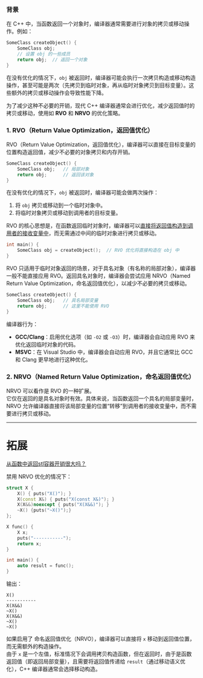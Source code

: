 
### 背景

在 C++ 中，当函数返回一个对象时，编译器通常需要进行对象的拷贝或移动操作。例如：

```cpp
SomeClass createObject() {
    SomeClass obj;
    // 设置 obj 的一些成员
    return obj;  // 返回一个对象
}
```

在没有优化的情况下，`obj` 被返回时，编译器可能会执行一次拷贝构造或移动构造操作，甚至可能是两次（先拷贝到临时对象，再从临时对象拷贝到目标变量）。这些额外的拷贝或移动操作会导致性能下降。

为了减少这种不必要的开销，现代 C++ 编译器通常会进行优化，减少返回值时的拷贝或移动，使用如 **RVO** 和 **NRVO** 的优化策略。

### 1. RVO（Return Value Optimization，返回值优化）

RVO（Return Value Optimization，返回值优化），编译器可以直接在目标变量的位置构造返回值，减少不必要的对象拷贝和内存开销。

```cpp
SomeClass createObject() {
    SomeClass obj;   // 局部对象
    return obj;      // 返回该对象
}
```

在没有优化的情况下，`obj` 被返回时，编译器可能会做两次操作：  
1. 将 `obj` 拷贝或移动到一个临时对象中。
2. 将临时对象拷贝或移动到调用者的目标变量。

RVO 的核心思想是，在函数返回临时对象时，编译器可以<u>直接将返回值构造到调用者的接收变量中</u>，而无需通过中间的临时对象进行拷贝或移动。

```cpp
int main() {
    SomeClass obj = createObject();  // RVO 优化将直接构造在 obj 中
}
```

RVO 只适用于临时对象返回的场景，对于具名对象（有名称的局部对象），编译器一般不能直接应用 RVO。返回具名对象时，编译器会尝试应用 NRVO（Named Return Value Optimization，命名返回值优化），以减少不必要的拷贝或移动。
```cpp
SomeClass createObject() {
    SomeClass obj;   // 具名局部变量
    return obj;      // 这里不能使用 RVO
}
```

编译器行为：
- **GCC/Clang**：启用优化选项（如 `-O2` 或 `-O3`）时，编译器会自动应用 RVO 来优化返回临时对象的代码。
- **MSVC**：在 Visual Studio 中，编译器会自动应用 RVO，并且它通常比 GCC 和 Clang 更早地进行这种优化。

### 2. NRVO（Named Return Value Optimization，命名返回值优化）

NRVO 可以看作是 RVO 的一种扩展。  
它仅在返回的是具名对象时有效。具体来说，当函数返回一个具名的局部变量时，NRVO 允许编译器直接将该局部变量的位置“转移”到调用者的接收变量中，而不需要进行拷贝或移动。

---

# 拓展

[从函数中返回stl容器开销很大吗？](https://zhuanlan.zhihu.com/p/656372497)

禁用 NRVO 优化的情况下：
```cpp
struct X {
    X() { puts("X()"); }
    X(const X&) { puts("X(const X&)"); }
    X(X&&)noexcept { puts("X(X&&)"); }
    ~X() {puts("~X()");}
};

X func() {
    X x;
    puts("-----------");
    return x;
}

int main() {
    auto result = func();
}
```
输出：
```
X()
-----------
X(X&&)
~X()
X(X&&)
~X()
~X()
```

如果启用了 命名返回值优化（NRVO），编译器可以直接将 `x` 移动到返回值位置，而无需额外的构造操作。  
由于 `x` 是一个左值，标准情况下会调用拷贝构造函数，但在返回时，由于是函数返回值（即返回局部变量），且需要将返回值传递给 `result`（通过移动语义优化），C++ 编译器通常会选择移动构造。

